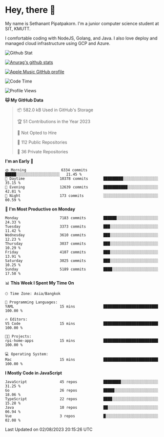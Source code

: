 # Hey, there 🙌
My name is Sethanant Pipatpakorn. I'm a junior computer science student at SIT, KMUTT.

I comfortable coding with NodeJS, Golang, and Java. I also love deploy and managed cloud infrastructure using GCP and Azure.

![Github Stat](https://github-profile-summary-cards.vercel.app/api/cards/profile-details?username=thetkpark&theme=dracula)

[![Anurag's github stats](https://github-readme-stats.vercel.app/api?username=thetkpark&count_private=true&show_icons=true&theme=tokyonight)](https://github.com/anuraghazra/github-readme-stats)

[![Apple Music GitHub profile](https://apple-music-github-profile.rayriffy.com/theme/light.svg?uid=000347.6120fcbefcb74cd59d65c108cc315787.1333)](https://github.com/rayriffy/apple-music-github-profile)

<!--START_SECTION:waka-->
![Code Time](http://img.shields.io/badge/Code%20Time-1%2C015%20hrs%2035%20mins-blue)

![Profile Views](http://img.shields.io/badge/Profile%20Views-0-blue)

**🐱 My GitHub Data** 

> 📦 582.0 kB Used in GitHub's Storage 
 > 
> 🏆 51 Contributions in the Year 2023
 > 
> 🚫 Not Opted to Hire
 > 
> 📜 112 Public Repositories 
 > 
> 🔑 36 Private Repositories 
 > 
**I'm an Early 🐤** 

```text
🌞 Morning                6334 commits        █████░░░░░░░░░░░░░░░░░░░░   21.45 % 
🌆 Daytime                10378 commits       █████████░░░░░░░░░░░░░░░░   35.15 % 
🌃 Evening                12639 commits       ███████████░░░░░░░░░░░░░░   42.81 % 
🌙 Night                  173 commits         ░░░░░░░░░░░░░░░░░░░░░░░░░   00.59 % 
```
📅 **I'm Most Productive on Monday** 

```text
Monday                   7183 commits        ██████░░░░░░░░░░░░░░░░░░░   24.33 % 
Tuesday                  3373 commits        ███░░░░░░░░░░░░░░░░░░░░░░   11.42 % 
Wednesday                3610 commits        ███░░░░░░░░░░░░░░░░░░░░░░   12.23 % 
Thursday                 3037 commits        ███░░░░░░░░░░░░░░░░░░░░░░   10.29 % 
Friday                   4107 commits        ███░░░░░░░░░░░░░░░░░░░░░░   13.91 % 
Saturday                 3025 commits        ███░░░░░░░░░░░░░░░░░░░░░░   10.25 % 
Sunday                   5189 commits        ████░░░░░░░░░░░░░░░░░░░░░   17.58 % 
```


📊 **This Week I Spent My Time On** 

```text
🕑︎ Time Zone: Asia/Bangkok

💬 Programming Languages: 
YAML                     15 mins             █████████████████████████   100.00 % 

🔥 Editors: 
VS Code                  15 mins             █████████████████████████   100.00 % 

🐱‍💻 Projects: 
rpi-home-apps            15 mins             █████████████████████████   100.00 % 

💻 Operating System: 
Mac                      15 mins             █████████████████████████   100.00 % 
```

**I Mostly Code in JavaScript** 

```text
JavaScript               45 repos            ████████░░░░░░░░░░░░░░░░░   31.25 % 
Go                       26 repos            █████░░░░░░░░░░░░░░░░░░░░   18.06 % 
TypeScript               22 repos            ████░░░░░░░░░░░░░░░░░░░░░   15.28 % 
Java                     10 repos            ██░░░░░░░░░░░░░░░░░░░░░░░   06.94 % 
Vue                      3 repos             █░░░░░░░░░░░░░░░░░░░░░░░░   02.08 % 
```




 Last Updated on 02/08/2023 20:15:26 UTC
<!--END_SECTION:waka-->
